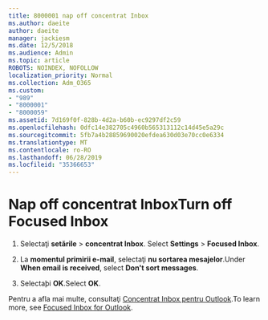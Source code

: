 ```yaml
---
title: 8000001 nap off concentrat Inbox
ms.author: daeite
author: daeite
manager: jackiesm
ms.date: 12/5/2018
ms.audience: Admin
ms.topic: article
ROBOTS: NOINDEX, NOFOLLOW
localization_priority: Normal
ms.collection: Adm_O365
ms.custom:
- "989"
- "8000001"
- "8000059"
ms.assetid: 7d169f0f-828b-4d2a-b60b-ec9297df2c59
ms.openlocfilehash: 0dfc14e382705c4960b565313112c14d45e5a29c
ms.sourcegitcommit: 5fb7a4b28859690020efdea630d03e70cc0e6334
ms.translationtype: MT
ms.contentlocale: ro-RO
ms.lasthandoff: 06/28/2019
ms.locfileid: "35366653"
---
```

# <a name="turn-off-focused-inbox"></a><span data-ttu-id="51825-102">Nap off concentrat Inbox</span><span class="sxs-lookup"><span data-stu-id="51825-102">Turn off Focused Inbox</span></span>

1. <span data-ttu-id="51825-103">Selectaţi **setările** \> **concentrat Inbox**.  </span><span class="sxs-lookup"><span data-stu-id="51825-103">Select **Settings**  \> **Focused Inbox**.</span></span>

2. <span data-ttu-id="51825-104">La **momentul primirii e-mail**, selectaţi **nu sortarea mesajelor**.</span><span class="sxs-lookup"><span data-stu-id="51825-104">Under **When email is received**, select **Don't sort messages**.</span></span>

3. <span data-ttu-id="51825-105">Selectaþi **OK**.</span><span class="sxs-lookup"><span data-stu-id="51825-105">Select **OK**.</span></span>

<span data-ttu-id="51825-106">Pentru a afla mai multe, consultaţi [Concentrat Inbox pentru Outlook](https://go.microsoft.com/fwlink/p/?linkid=873108).</span><span class="sxs-lookup"><span data-stu-id="51825-106">To learn more, see [Focused Inbox for Outlook](https://go.microsoft.com/fwlink/p/?linkid=873108).</span></span>
